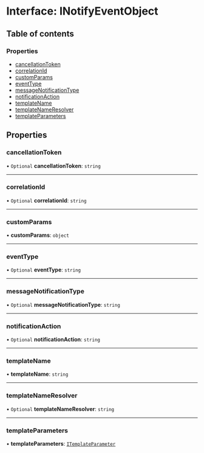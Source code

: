 # Interface: INotifyEventObject

## Table of contents

### Properties

-   [cancellationToken](INotifyEventObject.md#cancellationtoken)
-   [correlationId](INotifyEventObject.md#correlationid)
-   [customParams](INotifyEventObject.md#customparams)
-   [eventType](INotifyEventObject.md#eventtype)
-   [messageNotificationType](INotifyEventObject.md#messagenotificationtype)
-   [notificationAction](INotifyEventObject.md#notificationaction)
-   [templateName](INotifyEventObject.md#templatename)
-   [templateNameResolver](INotifyEventObject.md#templatenameresolver)
-   [templateParameters](INotifyEventObject.md#templateparameters)

## Properties

### cancellationToken

• `Optional` **cancellationToken**: `string`


---

### correlationId

• `Optional` **correlationId**: `string`



---

### customParams

• **customParams**: `object`



---

### eventType

• `Optional` **eventType**: `string`



---

### messageNotificationType

• `Optional` **messageNotificationType**: `string`



---

### notificationAction

• `Optional` **notificationAction**: `string`


---

### templateName

• **templateName**: `string`


---

### templateNameResolver

• `Optional` **templateNameResolver**: `string`


---

### templateParameters

• **templateParameters**: [`ITemplateParameter`](ITemplateParameter.md)

